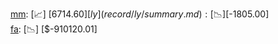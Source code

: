 [mm](record/mm/summary.md): [📈] [$6714.60]  
[ly](record/ly/summary.md): [📉] [$-1805.00]  
[fa](record/fa/summary.md): [📉] [$-910120.01]  
